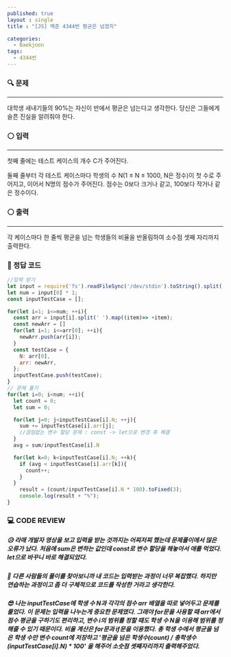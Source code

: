 ```yaml
---
published: true
layout : single
title : "[JS] 백준 4344번 평균은 넘겠지"

categories:
  - Baekjoon
tags:
  - 4344번
---
```


### 🔍 문제
----
대학생 새내기들의 90%는 자신이 반에서 평균은 넘는다고 생각한다. 당신은 그들에게 슬픈 진실을 알려줘야 한다.

### ⚪ 입력
----
첫째 줄에는 테스트 케이스의 개수 C가 주어진다.

둘째 줄부터 각 테스트 케이스마다 학생의 수 N(1 ≤ N ≤ 1000, N은 정수)이 첫 수로 주어지고, 이어서 N명의 점수가 주어진다. 점수는 0보다 크거나 같고, 100보다 작거나 같은 정수이다.

### ⚪ 출력
----
각 케이스마다 한 줄씩 평균을 넘는 학생들의 비율을 반올림하여 소수점 셋째 자리까지 출력한다.

### 📝 정답 코드
```javascript
//입력 받기
let input = require('fs').readFileSync('/dev/stdin').toString().split('\n');
let num = input[0] * 1;
const inputTestCase = [];

for(let i=1; i<=num; ++i){
  const arr = input[i].split(' ').map((item)=> +item);
  const newArr = []
  for(let i=1; i<=arr[0]; ++i){
    newArr.push(arr[i]);
  }
  const testCase = { 
    N: arr[0], 
    arr: newArr,
  };
  inputTestCase.push(testCase);
}
// 문제 풀기
for(let i=0; i<num; ++i){
  let count = 0;
  let sum = 0;

  for(let j=0; j<inputTestCase[i].N; ++j){
    sum += inputTestCase[i].arr[j];
    //끊임없는 변수 할당 문제 : const -> let으로 변경 후 해결
  }
  avg = sum/inputTestCase[i].N

  for(let k=0; k<inputTestCase[i].N; ++k){
    if (avg < inputTestCase[i].arr[k]){
      count++;
    }
  }
    result = (count/inputTestCase[i].N * 100).toFixed(3);
    console.log(result + "%");
}
```

### 💻 CODE REVIEW

##### 😥 라매 개발자 영상을 보고 입력을 받는 것까지는 어찌저찌 했는데 문제풀이에서 많은 오류가 났다. 처음에 sum은 변하는 값인데 const로 변수 할당을 해놓아서 애를 먹었다. let으로 바꾸니 바로 해결되었다.

##### 🧐 다른 사람들의 풀이를 찾아보니까 내 코드는 입력받는 과정이 너무 복잡했다. 하지만 연습하는 과정이고 좀 더 구체적으로 코드를 작성한 거라고 생각한다. 

##### 😎 나는 inputTestCase에 학생 수 N과 각각의 점수 arr 배열을 따로 넣어두고 문제를 풀었다. 이 문제는 입력을 나누는게 중요한 문제였다. 그래야 for문을 사용할 때 arr에서 점수 평균을 구하기도 편리하고, 변수 i의 범위를 정할 때도 학생 수 N을 이용해 범위를 정해줄 수 있기 때문이다. 비율 계산은 for문과 if문을 이용했다. 총 학생 수에서 평균을 넘은 학생 수만 변수 count에 저장하고 '평균을 넘은 학생수(count) / 총학생수(inputTestCase[i].N) * 100' 을 해주어 소숫점 셋째자리까지 출력해주었다.
